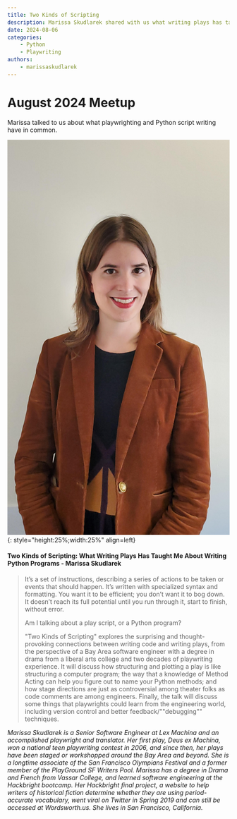 ```yaml
---
title: Two Kinds of Scripting
description: Marissa Skudlarek shared with us what writing plays has taught her about writing Python
date: 2024-08-06
categories:
    - Python
    - Playwriting
authors:
    - marissaskudlarek
---
```


# August 2024 Meetup

Marissa talked to us about what playwrighting and Python script writing have in common.

<!-- more -->
![Marissa Skudlarek Avatar](../../assets/images/MarissaSkudlarek.jpg){: style="height:25%;width:25%" align=left}

#### Two Kinds of Scripting: What Writing Plays Has Taught Me About Writing Python Programs - Marissa Skudlarek

> It’s a set of instructions, describing a series of actions to be taken or events that should happen. It’s written with specialized syntax and formatting. You want it to be efficient; you don’t want it to bog down. It doesn’t reach its full potential until you run through it, start to finish, without error.
> 
> Am I talking about a play script, or a Python program?
> 
> "Two Kinds of Scripting" explores the surprising and thought-provoking connections between writing code and writing plays, from the perspective of a Bay Area software engineer with a degree in drama from a liberal arts college and two decades of playwriting experience. It will discuss how structuring and plotting a play is like structuring a computer program; the way that a knowledge of Method Acting can help you figure out to name your Python methods; and how stage directions are just as controversial among theater folks as code comments are among engineers. Finally, the talk will discuss some things that playwrights could learn from the engineering world, including version control and better feedback/""debugging"" techniques.

*Marissa Skudlarek is a Senior Software Engineer at Lex Machina and an accomplished playwright and translator. Her first play, Deus ex Machina, won a national teen playwriting contest in 2006, and since then, her plays have been staged or workshopped around the Bay Area and beyond. She is a longtime associate of the San Francisco Olympians Festival and a former member of the PlayGround SF Writers Pool. Marissa has a degree in Drama and French from Vassar College, and learned software engineering at the Hackbright bootcamp. Her Hackbright final project, a website to help writers of historical fiction determine whether they are using period-accurate vocabulary, went viral on Twitter in Spring 2019 and can still be accessed at Wordsworth.us. She lives in San Francisco, California.*